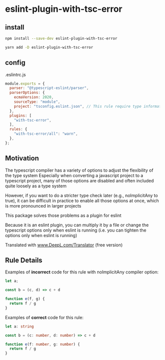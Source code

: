 # eslint-plugin-with-tsc-error

## install

```bash
npm install --save-dev eslint-plugin-with-tsc-error
```

```bash
yarn add -D eslint-plugin-with-tsc-error
```

## config
.eslintrc.js
```js
module.exports = {
  parser: "@typescript-eslint/parser",
  parserOptions: {
    ecmaVersion: 2020,
    sourceType: "module",
    project: "tsconfig.eslint.json", // This rule require type information
  },
  plugins: [
    "with-tsc-error",
  ],
  rules: {
    "with-tsc-error/all": "warn",
  },
};
```


## Motivation

The typescript compiler has a variety of options to adjust the flexibility of the type system
Especially when converting a javascript project to a typescript project, many of those options are disabled and often included quite loosely as a type system

However, if you want to do a stricter type check later (e.g., noImplicitAny to true), it can be difficult in practice to enable all those options at once, which is more pronounced in larger projects

This package solves those problems as a plugin for eslint

Because it is an eslint plugin, you can multiply it by a file or change the typescript options only when eslint is running (i.e. you can tighten the options only when eslint is running)

Translated with www.DeepL.com/Translator (free version)

## Rule Details

Examples of **incorrect** code for this rule with noImplicitAny compiler option:

```ts
let a;

const b = (c, d) => c + d

function e(f, g) {
  return f / g
}
```

Examples of **correct** code for this rule:

```ts
let a: string

const b = (c: number, d: number) => c + d

function e(f: number, g: number) {
  return f / g
}
```
